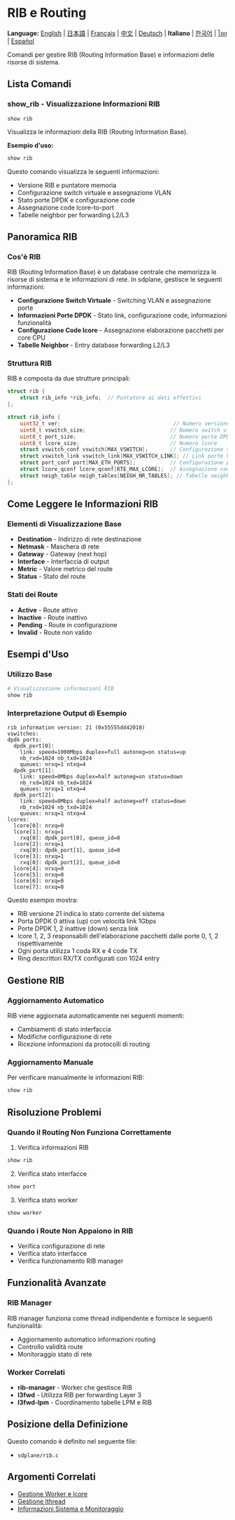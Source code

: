 # RIB e Routing

**Language:** [English](../en/routing.md) | [日本語](../ja/routing.md) | [Français](../fr/routing.md) | [中文](../zh/routing.md) | [Deutsch](../de/routing.md) | **Italiano** | [한국어](../ko/routing.md) | [ไทย](../th/routing.md) | [Español](../es/routing.md)

Comandi per gestire RIB (Routing Information Base) e informazioni delle risorse di sistema.

## Lista Comandi

### show_rib - Visualizzazione Informazioni RIB
```
show rib
```

Visualizza le informazioni della RIB (Routing Information Base).

**Esempio d'uso:**
```bash
show rib
```

Questo comando visualizza le seguenti informazioni:
- Versione RIB e puntatore memoria
- Configurazione switch virtuale e assegnazione VLAN
- Stato porte DPDK e configurazione code
- Assegnazione code lcore-to-port
- Tabelle neighbor per forwarding L2/L3

## Panoramica RIB

### Cos'è RIB
RIB (Routing Information Base) è un database centrale che memorizza le risorse di sistema e le informazioni di rete. In sdplane, gestisce le seguenti informazioni:

- **Configurazione Switch Virtuale** - Switching VLAN e assegnazione porte
- **Informazioni Porte DPDK** - Stato link, configurazione code, informazioni funzionalità
- **Configurazione Code lcore** - Assegnazione elaborazione pacchetti per core CPU
- **Tabelle Neighbor** - Entry database forwarding L2/L3

### Struttura RIB
RIB è composta da due strutture principali:

```c
struct rib {
    struct rib_info *rib_info;  // Puntatore ai dati effettivi
};

struct rib_info {
    uint32_t ver;                                    // Numero versione
    uint8_t vswitch_size;                           // Numero switch virtuali
    uint8_t port_size;                              // Numero porte DPDK
    uint8_t lcore_size;                             // Numero lcore
    struct vswitch_conf vswitch[MAX_VSWITCH];       // Configurazione switch virtuali
    struct vswitch_link vswitch_link[MAX_VSWITCH_LINK]; // Link porte VLAN
    struct port_conf port[MAX_ETH_PORTS];           // Configurazione porte DPDK
    struct lcore_qconf lcore_qconf[RTE_MAX_LCORE];  // Assegnazione code lcore
    struct neigh_table neigh_tables[NEIGH_NR_TABLES]; // Tabelle neighbor/forwarding
};
```

## Come Leggere le Informazioni RIB

### Elementi di Visualizzazione Base
- **Destination** - Indirizzo di rete destinazione
- **Netmask** - Maschera di rete
- **Gateway** - Gateway (next hop)
- **Interface** - Interfaccia di output
- **Metric** - Valore metrico del route
- **Status** - Stato del route

### Stati dei Route
- **Active** - Route attivo
- **Inactive** - Route inattivo
- **Pending** - Route in configurazione
- **Invalid** - Route non valido

## Esempi d'Uso

### Utilizzo Base
```bash
# Visualizzazione informazioni RIB
show rib
```

### Interpretazione Output di Esempio
```
rib information version: 21 (0x55555dd42010)
vswitches: 
dpdk ports: 
  dpdk_port[0]: 
    link: speed=1000Mbps duplex=full autoneg=on status=up
    nb_rxd=1024 nb_txd=1024
    queues: nrxq=1 ntxq=4
  dpdk_port[1]: 
    link: speed=0Mbps duplex=half autoneg=on status=down
    nb_rxd=1024 nb_txd=1024
    queues: nrxq=1 ntxq=4
  dpdk_port[2]: 
    link: speed=0Mbps duplex=half autoneg=off status=down
    nb_rxd=1024 nb_txd=1024
    queues: nrxq=1 ntxq=4
lcores: 
  lcore[0]: nrxq=0
  lcore[1]: nrxq=1
    rxq[0]: dpdk_port[0], queue_id=0
  lcore[2]: nrxq=1
    rxq[0]: dpdk_port[1], queue_id=0
  lcore[3]: nrxq=1
    rxq[0]: dpdk_port[2], queue_id=0
  lcore[4]: nrxq=0
  lcore[5]: nrxq=0
  lcore[6]: nrxq=0
  lcore[7]: nrxq=0
```

Questo esempio mostra:
- RIB versione 21 indica lo stato corrente del sistema
- Porta DPDK 0 attiva (up) con velocità link 1Gbps
- Porte DPDK 1, 2 inattive (down) senza link
- lcore 1, 2, 3 responsabili dell'elaborazione pacchetti dalle porte 0, 1, 2 rispettivamente
- Ogni porta utilizza 1 coda RX e 4 code TX
- Ring descrittori RX/TX configurati con 1024 entry

## Gestione RIB

### Aggiornamento Automatico
RIB viene aggiornata automaticamente nei seguenti momenti:
- Cambiamenti di stato interfaccia
- Modifiche configurazione di rete
- Ricezione informazioni da protocolli di routing

### Aggiornamento Manuale
Per verificare manualmente le informazioni RIB:
```bash
show rib
```

## Risoluzione Problemi

### Quando il Routing Non Funziona Correttamente
1. Verifica informazioni RIB
```bash
show rib
```

2. Verifica stato interfacce
```bash
show port
```

3. Verifica stato worker
```bash
show worker
```

### Quando i Route Non Appaiono in RIB
- Verifica configurazione di rete
- Verifica stato interfacce
- Verifica funzionamento RIB manager

## Funzionalità Avanzate

### RIB Manager
RIB manager funziona come thread indipendente e fornisce le seguenti funzionalità:
- Aggiornamento automatico informazioni routing
- Controllo validità route
- Monitoraggio stato di rete

### Worker Correlati
- **rib-manager** - Worker che gestisce RIB
- **l3fwd** - Utilizza RIB per forwarding Layer 3
- **l3fwd-lpm** - Coordinamento tabelle LPM e RIB

## Posizione della Definizione

Questo comando è definito nel seguente file:
- `sdplane/rib.c`

## Argomenti Correlati

- [Gestione Worker e lcore](worker-lcore-thread-management.md)
- [Gestione lthread](lthread-management.md)
- [Informazioni Sistema e Monitoraggio](system-monitoring.md)